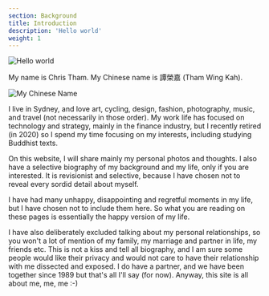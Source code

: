 ```yaml
---
section: Background
title: Introduction
description: 'Hello world'
weight: 1
---
```


![Hello world](/images/about/me.jpg)

My name is Chris Tham. My Chinese name is 譚榮嘉 (Tham Wing Kah).

![My Chinese Name](/images/about/name.png)

I live in Sydney, and love art, cycling, design, fashion, photography, music,
and travel (not necessarily in those order). My work life has focused on
technology and strategy, mainly in the finance industry, but I recently
retired (in 2020) so I spend my time focusing on my interests, including
studying Buddhist texts.

On this website, I will share mainly my personal photos and thoughts. I also
have a selective biography of my background and my life, only if you are
interested. It is revisionist and selective, because I have chosen not to
reveal every sordid detail about myself.

I have had many unhappy, disappointing and regretful moments in my life,
but I have chosen not to include them here. So what you are reading on these
pages is essentially the happy version of my life.

I have also deliberately excluded talking about my personal relationships, so
you won't a lot of mention of my family, my marriage and partner in life, my
friends etc. This is not a kiss and tell all biography, and I am sure some
people would like their privacy and would not care to have their relationship
with me dissected and exposed. I do have a partner, and we have been together
since 1989 but that's all I'll say (for now). Anyway, this site is all about
me, me, me :-)
